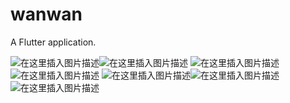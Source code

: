 # wanwan

A Flutter application.

![在这里插入图片描述](https://img-blog.csdnimg.cn/20210329134105219.png?x-oss-process=image/watermark,type_ZmFuZ3poZW5naGVpdGk,shadow_10,text_aHR0cHM6Ly9ibG9nLmNzZG4ubmV0L2JhaXl1bGlhbmcyMDEz,size_16,color_FFFFFF,t_70)![在这里插入图片描述](https://img-blog.csdnimg.cn/20210329134144728.png?x-oss-process=image/watermark,type_ZmFuZ3poZW5naGVpdGk,shadow_10,text_aHR0cHM6Ly9ibG9nLmNzZG4ubmV0L2JhaXl1bGlhbmcyMDEz,size_16,color_FFFFFF,t_70)
![在这里插入图片描述](https://img-blog.csdnimg.cn/20210329134201443.png?x-oss-process=image/watermark,type_ZmFuZ3poZW5naGVpdGk,shadow_10,text_aHR0cHM6Ly9ibG9nLmNzZG4ubmV0L2JhaXl1bGlhbmcyMDEz,size_16,color_FFFFFF,t_70)![在这里插入图片描述](https://img-blog.csdnimg.cn/20210329134217914.png?x-oss-process=image/watermark,type_ZmFuZ3poZW5naGVpdGk,shadow_10,text_aHR0cHM6Ly9ibG9nLmNzZG4ubmV0L2JhaXl1bGlhbmcyMDEz,size_16,color_FFFFFF,t_70)
![在这里插入图片描述](https://img-blog.csdnimg.cn/20210329134240829.png?x-oss-process=image/watermark,type_ZmFuZ3poZW5naGVpdGk,shadow_10,text_aHR0cHM6Ly9ibG9nLmNzZG4ubmV0L2JhaXl1bGlhbmcyMDEz,size_16,color_FFFFFF,t_70)![在这里插入图片描述](https://img-blog.csdnimg.cn/20210329134300839.png?x-oss-process=image/watermark,type_ZmFuZ3poZW5naGVpdGk,shadow_10,text_aHR0cHM6Ly9ibG9nLmNzZG4ubmV0L2JhaXl1bGlhbmcyMDEz,size_16,color_FFFFFF,t_70)
![在这里插入图片描述](https://img-blog.csdnimg.cn/20210412174418975.png?x-oss-process=image/watermark,type_ZmFuZ3poZW5naGVpdGk,shadow_10,text_aHR0cHM6Ly9ibG9nLmNzZG4ubmV0L2JhaXl1bGlhbmcyMDEz,size_16,color_FFFFFF,t_70)
